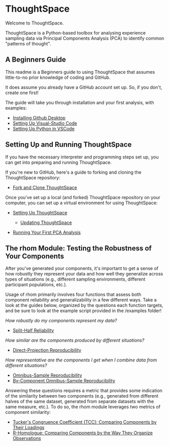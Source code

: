 # ThoughtSpace

Welcome to ThoughtSpace. 

ThoughtSpace is a Python-based toolbox for analysing experience sampling data via Principal Components Analysis (PCA) to identify common "patterns of thought".

## A Beginners Guide

This readme is a Beginners guide to using ThoughtSpace that assumes little-to-no prior knowledge of coding and GitHub. 

It does assume you already have a GitHub account set up. So, if you don't, create one first!

The guide will take you through installation and your first analysis, with examples:

- [Installing Github Desktop](https://github.com/Bronte-Mckeown/ThoughtSpace/blob/Rhom/tutorials/Installing_GitHub_Desktop.md)
- [Setting Up Visual-Studio Code](https://github.com/Bronte-Mckeown/ThoughtSpace/blob/Rhom/tutorials/Installing_VS_Code.md)
- [Setting Up Python in VSCode](https://github.com/Bronte-Mckeown/ThoughtSpace/blob/Rhom/tutorials/Setting_Up_Python.md)

## Setting Up and Running ThoughtSpace

If you have the necessary interpreter and programming steps set up, you can get into preparing and running ThoughtSpace.

If you're new to GitHub, here's a guide to forking and cloning the ThoughtSpace repository:

- [Fork and Clone ThoughtSpace](https://github.com/Bronte-Mckeown/ThoughtSpace/blob/Rhom/tutorials/Fork_and_Clone_ThoughtSpace.md)

Once you've set up a local (and forked) ThoughtSpace repository on your computer, you can set up a virtual environment for using ThoughtSpace:

- [Setting Up ThoughtSpace](https://github.com/Bronte-Mckeown/ThoughtSpace/blob/Rhom/tutorials/Set_Up_ThoughtSpace.md)
    - [Updating ThoughtSpace](https://github.com/Bronte-Mckeown/ThoughtSpace/blob/Rhom/tutorials/updating_thoughtspace.md)

- [Running Your First PCA Analysis](https://github.com/Bronte-Mckeown/ThoughtSpace/blob/Rhom/tutorials/First_PCA_Analysis.md)

## The rhom Module: Testing the Robustness of Your Components

After you've generated your components, it's important to get a sense of how robustly they represent your data and how well they  generalize across types of situations (e.g., different sampling environments, different participant populations, etc.).

Usage of rhom primarily involves four functions that assess both component reliability and generalizability in a few different ways. Take a look at the guides below, organized by the questions each function targets, and be sure to look at the example script provided in the /examples folder!

*How robustly do my components represent my data?*
- [Split-Half Reliability](https://github.com/Bronte-Mckeown/ThoughtSpace/blob/Rhom/tutorials/split-half.md)

*How similar are the components produced by different situations?*
- [Direct-Projection Reproducibility](https://github.com/Bronte-Mckeown/ThoughtSpace/blob/Rhom/tutorials/direct-project.md)

*How representative are the components I get when I combine data from different situations?*
- [Omnibus-Sample Reproducibility]()
- [By-Component Omnibus-Sample Reproducibility]()

Answering these questions requires a metric that provides some indication of the similarity between two components (e.g., generated from different halves of the same dataset, generated from separate datasets with the same measure, etc.). To do so, the rhom module leverages two metrics of component similarity:

- [Tucker's Congruence Coefficient (TCC): Comparing Components by Their Loadings]()
- [R-Homologue: Comparing Components by the Way They Organize Observations]()

